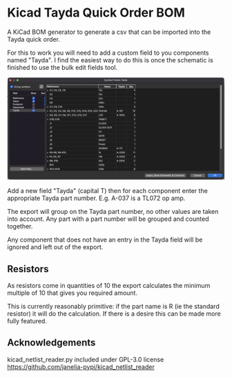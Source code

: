 # Kicad Tayda Quick Order BOM

A KiCad BOM generator to generate a csv that can be imported into the Tayda quick order.

For this to work you will need to add a custom field to you components named "Tayda". I find the easiest way to do this is once the schematic is finished to use the bulk edit fields tool.

![Bulk Edit Screen](BulkEdit.png)

Add a new field "Tayda" (capital T) then for each component enter the appropriate Tayda part number. E.g. A-037 is a TL072 op amp.

The export will group on the Tayda part number, no other values are taken into account. Any part with a part number will be grouped and counted together.

Any component that does not have an entry in the Tayda field will be ignored and left out of the export.

## Resistors
As resistors come in quantities of 10 the export calculates the minimum multiple of 10 that gives you required amount.

This is currently reasonably primitive: if the part name is R (ie the standard resistor) it will do the calculation. If there is a desire this can be made more fully featured.

## Acknowledgements
kicad_netlist_reader.py included under GPL-3.0 license
https://github.com/janelia-pypi/kicad_netlist_reader
